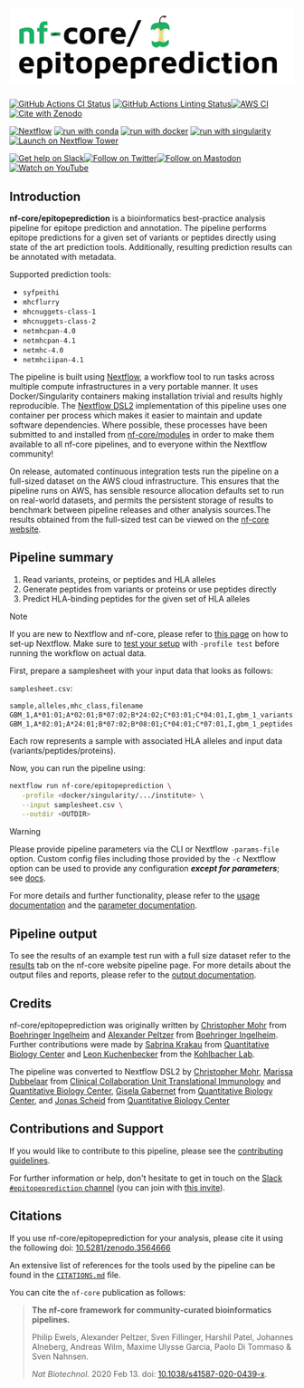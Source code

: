 <h1>
  <picture>
    <source media="(prefers-color-scheme: dark)" srcset="docs/images/nf-core-epitopeprediction_logo_dark.png">
    <img alt="nf-core/epitopeprediction" src="docs/images/nf-core-epitopeprediction_logo_light.png">
  </picture>
</h1>

[![GitHub Actions CI Status](https://github.com/nf-core/epitopeprediction/workflows/nf-core%20CI/badge.svg)](https://github.com/nf-core/epitopeprediction/actions?query=workflow%3A%22nf-core+CI%22)
[![GitHub Actions Linting Status](https://github.com/nf-core/epitopeprediction/workflows/nf-core%20linting/badge.svg)](https://github.com/nf-core/epitopeprediction/actions?query=workflow%3A%22nf-core+linting%22)[![AWS CI](https://img.shields.io/badge/CI%20tests-full%20size-FF9900?labelColor=000000&logo=Amazon%20AWS)](https://nf-co.re/epitopeprediction/results)[![Cite with Zenodo](http://img.shields.io/badge/DOI-10.5281/zenodo.3564666-1073c8?labelColor=000000)](https://doi.org/10.5281/zenodo.3564666)

[![Nextflow](https://img.shields.io/badge/nextflow%20DSL2-%E2%89%A523.04.0-23aa62.svg)](https://www.nextflow.io/)
[![run with conda](http://img.shields.io/badge/run%20with-conda-3EB049?labelColor=000000&logo=anaconda)](https://docs.conda.io/en/latest/)
[![run with docker](https://img.shields.io/badge/run%20with-docker-0db7ed?labelColor=000000&logo=docker)](https://www.docker.com/)
[![run with singularity](https://img.shields.io/badge/run%20with-singularity-1d355c.svg?labelColor=000000)](https://sylabs.io/docs/)
[![Launch on Nextflow Tower](https://img.shields.io/badge/Launch%20%F0%9F%9A%80-Nextflow%20Tower-%234256e7?labelColor=000000)](https://tower.nf/launch?pipeline=https://github.com/nf-core/epitopeprediction)

[![Get help on Slack](http://img.shields.io/badge/slack-nf--core%20%23epitopeprediction-4A154B?labelColor=000000&logo=slack)](https://nfcore.slack.com/channels/epitopeprediction)[![Follow on Twitter](http://img.shields.io/badge/twitter-%40nf__core-1DA1F2?labelColor=000000&logo=twitter)](https://twitter.com/nf_core)[![Follow on Mastodon](https://img.shields.io/badge/mastodon-nf__core-6364ff?labelColor=FFFFFF&logo=mastodon)](https://mstdn.science/@nf_core)[![Watch on YouTube](http://img.shields.io/badge/youtube-nf--core-FF0000?labelColor=000000&logo=youtube)](https://www.youtube.com/c/nf-core)

## Introduction

**nf-core/epitopeprediction** is a bioinformatics best-practice analysis pipeline for epitope prediction and annotation.
The pipeline performs epitope predictions for a given set of variants or peptides directly using state of the art prediction tools. Additionally, resulting prediction results can be annotated with metadata.

Supported prediction tools:

- `syfpeithi`
- `mhcflurry`
- `mhcnuggets-class-1`
- `mhcnuggets-class-2`
- `netmhcpan-4.0`
- `netmhcpan-4.1`
- `netmhc-4.0`
- `netmhciipan-4.1`

The pipeline is built using [Nextflow](https://www.nextflow.io), a workflow tool to run tasks across multiple compute infrastructures in a very portable manner. It uses Docker/Singularity containers making installation trivial and results highly reproducible. The [Nextflow DSL2](https://www.nextflow.io/docs/latest/dsl2.html) implementation of this pipeline uses one container per process which makes it easier to maintain and update software dependencies. Where possible, these processes have been submitted to and installed from [nf-core/modules](https://github.com/nf-core/modules) in order to make them available to all nf-core pipelines, and to everyone within the Nextflow community!

On release, automated continuous integration tests run the pipeline on a full-sized dataset on the AWS cloud infrastructure. This ensures that the pipeline runs on AWS, has sensible resource allocation defaults set to run on real-world datasets, and permits the persistent storage of results to benchmark between pipeline releases and other analysis sources.The results obtained from the full-sized test can be viewed on the [nf-core website](https://nf-co.re/epitopeprediction/results).

## Pipeline summary

1. Read variants, proteins, or peptides and HLA alleles
2. Generate peptides from variants or proteins or use peptides directly
3. Predict HLA-binding peptides for the given set of HLA alleles

> [!NOTE]
> If you are new to Nextflow and nf-core, please refer to [this page](https://nf-co.re/docs/usage/installation) on how to set-up Nextflow. Make sure to [test your setup](https://nf-co.re/docs/usage/introduction#how-to-run-a-pipeline) with `-profile test` before running the workflow on actual data.

First, prepare a samplesheet with your input data that looks as follows:

`samplesheet.csv`:

```csv
sample,alleles,mhc_class,filename
GBM_1,A*01:01;A*02:01;B*07:02;B*24:02;C*03:01;C*04:01,I,gbm_1_variants.vcf
GBM_1,A*02:01;A*24:01;B*07:02;B*08:01;C*04:01;C*07:01,I,gbm_1_peptides.vcf
```

Each row represents a sample with associated HLA alleles and input data (variants/peptides/proteins).

Now, you can run the pipeline using:

```bash
nextflow run nf-core/epitopeprediction \
   -profile <docker/singularity/.../institute> \
   --input samplesheet.csv \
   --outdir <OUTDIR>
```

> [!WARNING]
> Please provide pipeline parameters via the CLI or Nextflow `-params-file` option. Custom config files including those provided by the `-c` Nextflow option can be used to provide any configuration _**except for parameters**_;
> see [docs](https://nf-co.re/usage/configuration#custom-configuration-files).

For more details and further functionality, please refer to the [usage documentation](https://nf-co.re/epitopeprediction/usage) and the [parameter documentation](https://nf-co.re/epitopeprediction/parameters).

## Pipeline output

To see the results of an example test run with a full size dataset refer to the [results](https://nf-co.re/epitopeprediction/results) tab on the nf-core website pipeline page.
For more details about the output files and reports, please refer to the
[output documentation](https://nf-co.re/epitopeprediction/output).

## Credits

nf-core/epitopeprediction was originally written by [Christopher Mohr](https://github.com/christopher-mohr) from [Boehringer Ingelheim](https://www.boehringer-ingelheim.de) and [Alexander Peltzer](https://github.com/apeltzer) from [Boehringer Ingelheim](https://www.boehringer-ingelheim.de). Further contributions were made by [Sabrina Krakau](https://github.com/skrakau) from [Quantitative Biology Center](https://uni-tuebingen.de/forschung/forschungsinfrastruktur/zentrum-fuer-quantitative-biologie-qbic/) and [Leon Kuchenbecker](https://github.com/lkuchenb) from the [Kohlbacher Lab](https://kohlbacherlab.org/).

The pipeline was converted to Nextflow DSL2 by [Christopher Mohr](https://github.com/christopher-mohr), [Marissa Dubbelaar](https://github.com/marissaDubbelaar) from [Clinical Collaboration Unit Translational Immunology](https://www.medizin.uni-tuebingen.de/en-de/das-klinikum/einrichtungen/kliniken/medizinische-klinik/kke-translationale-immunologie) and [Quantitative Biology Center](https://uni-tuebingen.de/forschung/forschungsinfrastruktur/zentrum-fuer-quantitative-biologie-qbic/), [Gisela Gabernet](https://github.com/ggabernet) from [Quantitative Biology Center](https://uni-tuebingen.de/forschung/forschungsinfrastruktur/zentrum-fuer-quantitative-biologie-qbic/), and [Jonas Scheid](https://github.com/jonasscheid) from [Quantitative Biology Center](https://uni-tuebingen.de/forschung/forschungsinfrastruktur/zentrum-fuer-quantitative-biologie-qbic/)

## Contributions and Support

If you would like to contribute to this pipeline, please see the [contributing guidelines](.github/CONTRIBUTING.md).

For further information or help, don't hesitate to get in touch on the [Slack `#epitopeprediction` channel](https://nfcore.slack.com/channels/epitopeprediction) (you can join with [this invite](https://nf-co.re/join/slack)).

## Citations

If you use nf-core/epitopeprediction for your analysis, please cite it using the following doi: [10.5281/zenodo.3564666](https://doi.org/10.5281/zenodo.3564666)

An extensive list of references for the tools used by the pipeline can be found in the [`CITATIONS.md`](CITATIONS.md) file.

You can cite the `nf-core` publication as follows:

> **The nf-core framework for community-curated bioinformatics pipelines.**
>
> Philip Ewels, Alexander Peltzer, Sven Fillinger, Harshil Patel, Johannes Alneberg, Andreas Wilm, Maxime Ulysse Garcia, Paolo Di Tommaso & Sven Nahnsen.
>
> _Nat Biotechnol._ 2020 Feb 13. doi: [10.1038/s41587-020-0439-x](https://dx.doi.org/10.1038/s41587-020-0439-x).
